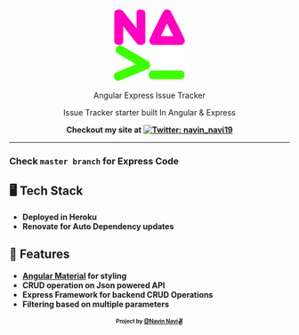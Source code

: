 <p align="center">
  <a href="https://navin-navi.github.io">
    <img alt="Navin | Logo" src="https://raw.githubusercontent.com/navin-navi/navin-navi.github.io/dev/static/logo.png" width="130" />
  </a>
</p>

<p align="center">
  Angular Express Issue Tracker
</p>

<p align="center">
  Issue Tracker starter built In Angular & Express
</p>

<p align="center">
  <strong>
  Checkout my site at <a href="https://angular-express-issue-tracker.herokuapp.com/>Angular Express Issue Tracker</a>
  </strong>
</p>

<p align="center">
  <a href="https://twitter.com/navin_navi19">
    <img alt="Twitter: navin_navi19" src="https://img.shields.io/twitter/follow/navin_navi19.svg?style=social" target="_blank" />
  </a>
</p>

---

### Check `master branch` for Express Code

## 🖥 Tech Stack

- Deployed in Heroku
- Renovate for Auto Dependency updates

## 🚀 Features

- [Angular Material](https://material.angular.io/) for styling
- CRUD operation on Json powered API
- Express Framework for backend CRUD Operations
- Filtering based on multiple parameters

<div align="center">

<sub><sup>Project by <a href="https://github.com/navin-navi"> @Navin Navi</a></sup></sub><small>✌</small>

</div>
